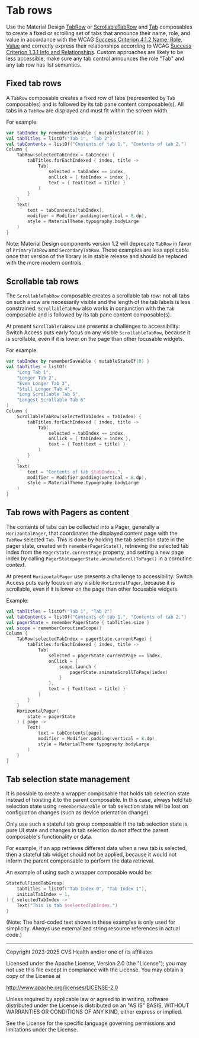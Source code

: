 # Tab rows
Use the Material Design [TabRow](https://developer.android.com/reference/kotlin/androidx/compose/material3/package-summary#TabRow(kotlin.Int,androidx.compose.ui.Modifier,androidx.compose.ui.graphics.Color,androidx.compose.ui.graphics.Color,kotlin.Function1,kotlin.Function0,kotlin.Function0)) or [ScrollableTabRow](https://developer.android.com/reference/kotlin/androidx/compose/material3/package-summary#ScrollableTabRow(kotlin.Int,androidx.compose.ui.Modifier,androidx.compose.ui.graphics.Color,androidx.compose.ui.graphics.Color,androidx.compose.ui.unit.Dp,kotlin.Function1,kotlin.Function0,kotlin.Function0)) and [Tab](https://developer.android.com/reference/kotlin/androidx/compose/material3/package-summary#Tab(kotlin.Boolean,kotlin.Function0,androidx.compose.ui.Modifier,kotlin.Boolean,kotlin.Function0,kotlin.Function0,androidx.compose.ui.graphics.Color,androidx.compose.ui.graphics.Color,androidx.compose.foundation.interaction.MutableInteractionSource)) composables to create a fixed or scrolling set of tabs that announce their name, role, and value in accordance with the WCAG [Success Criterion 4.1.2 Name, Role, Value](https://www.w3.org/TR/WCAG22/#name-role-value) and correctly express their relationships according to WCAG [Success Criterion 1.3.1 Info and Relationships](https://www.w3.org/TR/WCAG22/#info-and-relationships). Custom approaches are likely to be less accessible; make sure any tab control announces the role "Tab" and any tab row has list semantics.

## Fixed tab rows
A `TabRow` composable creates a fixed row of tabs (represented by `Tab` composables) and is followed by its tab pane content composable(s). All tabs in a `TabRow` are displayed and must fit within the screen width.

For example:

```kotlin
var tabIndex by rememberSaveable { mutableStateOf(0) }
val tabTitles = listOf("Tab 1", "Tab 2")
val tabContents = listOf("Contents of tab 1.", "Contents of tab 2.")
Column {
    TabRow(selectedTabIndex = tabIndex) {
        tabTitles.forEachIndexed { index, title ->
            Tab(
                selected = tabIndex == index,
                onClick = { tabIndex = index },
                text = { Text(text = title) }
            )
        }
    }
    Text(
        text = tabContents[tabIndex],
        modifier = Modifier.padding(vertical = 8.dp),
        style = MaterialTheme.typography.bodyLarge
    )
}
```

Note: Material Design components version 1.2 will deprecate `TabRow` in favor of `PrimaryTabRow` and `SecondaryTabRow`. These examples are less applicable once that version of the library is in stable release and should be replaced with the more modern controls.

## Scrollable tab rows

The `ScrollableTabRow` composable creates a scrollable tab row: not all tabs on such a row are necessarily visible and the length of the tab labels is less constrained. `ScrollableTabRow` also works in conjunction with the `Tab` composable and is followed by its tab pane content composable(s). 

At present `ScrollableTabRow` use presents a challenges to accessibility: Switch Access puts early focus on any visible `ScrollableTabRow`, because it is scrollable, even if it is lower on the page than other focusable widgets.

For example:

```kotlin
var tabIndex by rememberSaveable { mutableStateOf(0) }
val tabTitles = listOf(
    "Long Tab 1", 
    "Longer Tab 2", 
    "Even Longer Tab 3", 
    "Still Longer Tab 4", 
    "Long Scrollable Tab 5", 
    "Longest Scrollable Tab 6"
)
Column {
    ScrollableTabRow(selectedTabIndex = tabIndex) {
        tabTitles.forEachIndexed { index, title ->
            Tab(
                selected = tabIndex == index,
                onClick = { tabIndex = index },
                text = { Text(text = title) }
            )
        }
    }
    Text(
        text = "Contents of tab $tabIndex.",
        modifier = Modifier.padding(vertical = 8.dp),
        style = MaterialTheme.typography.bodyLarge
    )
}
```

## Tab rows with Pagers as content

The contents of tabs can be collected into a Pager, generally a `HorizontalPager`, that coordinates the displayed content page with the `TabRow` selected `Tab`. This is done by holding the tab selection state in the pager state, created with `rememberPagerState()`, retrieving the selected tab index from the `PagerState.currentPage` property, and setting a new page index by calling `PagerStatepagerState.animateScrollToPage()` in a coroutine context.

At present `HorizontalPager` use presents a challenge to accessibility: Switch Access puts early focus on any visible `HorizontalPager`, because it is scrollable, even if it is lower on the page than other focusable widgets.

Example:

```kotlin
val tabTitles = listOf("Tab 1", "Tab 2")
val tabContents = listOf("Contents of tab 1.", "Contents of tab 2.")
val pagerState = rememberPagerState { tabTitles.size }
val scope = rememberCoroutineScope()
Column {
    TabRow(selectedTabIndex = pagerState.currentPage) {
        tabTitles.forEachIndexed { index, title ->
            Tab(
                selected = pagerState.currentPage == index,
                onClick = {
                    scope.launch {
                        pagerState.animateScrollToPage(index)
                    }         
                },
                text = { Text(text = title) }
            )
        }
    }
    HorizontalPager(
        state = pagerState
    ) { page ->
        Text(
            text = tabContents[page],
            modifier = Modifier.padding(vertical = 8.dp),
            style = MaterialTheme.typography.bodyLarge
        )
    }
}
```

## Tab selection state management

It is possible to create a wrapper composable that holds tab selection state instead of hoisting it to the parent composable. In this case, always hold tab selection state using `rememberSaveable` or tab selection state will be lost on configuation changes (such as device orientation change).

Only use such a stateful tab group composable if the tab selection state is pure UI state and changes in tab selection do not affect the parent composable's functionality or data.

For example, if an app retrieves different data when a new tab is selected, then a stateful tab widget should not be applied, because it would not inform the parent componsable to perform the data retrieval.  

An example of using such a wrapper composable would be:

```kotlin
StatefulFixedTabGroup(
    tabTitles = listOf("Tab Index 0", "Tab Index 1"),
    initialTabIndex = 1,
) { selectedTabIndex ->
    Text("This is tab $selectedTabIndex.")
}
```

(Note: The hard-coded text shown in these examples is only used for simplicity. _Always_ use externalized string resource references in actual code.)

----

Copyright 2023-2025 CVS Health and/or one of its affiliates

Licensed under the Apache License, Version 2.0 (the "License");
you may not use this file except in compliance with the License.
You may obtain a copy of the License at

http://www.apache.org/licenses/LICENSE-2.0

Unless required by applicable law or agreed to in writing, software
distributed under the License is distributed on an "AS IS" BASIS,
WITHOUT WARRANTIES OR CONDITIONS OF ANY KIND, either express or implied.

See the License for the specific language governing permissions and
limitations under the License.